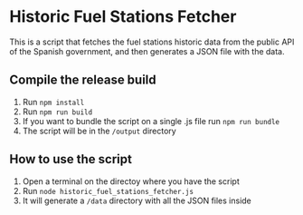 # Historic Fuel Stations Fetcher
This is a script that fetches the fuel stations historic data from the public API of the Spanish government, and then generates a JSON file with the data.

## Compile the release build
1. Run ``npm install``
2. Run ``npm run build``
3. If you want to bundle the script on a single .js file run ``npm run bundle``
4. The script will be in the ``/output`` directory

## How to use the script
1. Open a terminal on the directoy where you have the script
2. Run ``node historic_fuel_stations_fetcher.js``
3. It will generate a ``/data`` directory with all the JSON files inside
